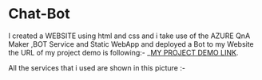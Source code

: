 # Chat-Bot
I created a WEBSITE using html and css and i take use of the AZURE QnA Maker ,BOT Service and Static WebApp and deployed a Bot to my Website the URL of my project demo is following:- _[MY PROJECT DEMO LINK](https://polite-field-09b384b10.1.azurestaticapps.net/).

All the services that i used are shown in this picture :-

